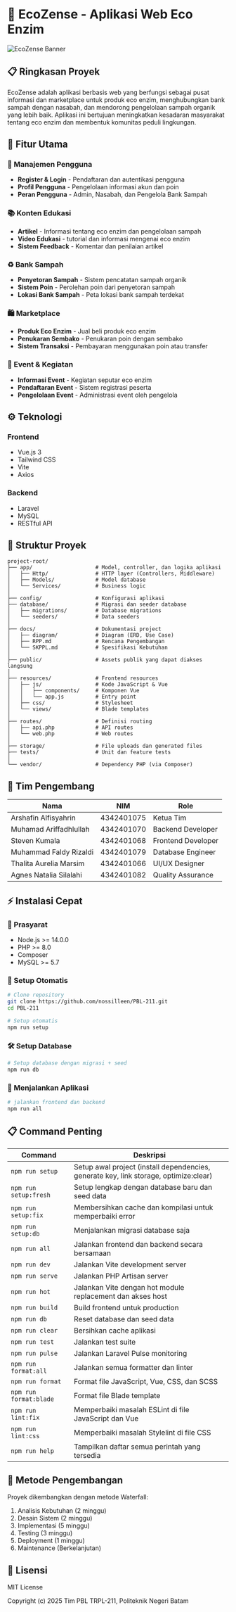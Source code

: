 # 🌱 EcoZense - Aplikasi Web Eco Enzim

![EcoZense Banner](https://media.discordapp.net/attachments/1344158804891275417/1361967645536292946/EcoZense.jpg?ex=6800aeb6&is=67ff5d36&hm=77ba62a41b11f2719368b5edbc7d77483147aa934797f540429dd2e9fe57a389&=&format=webp&width=625&height=625)

## 📋 Ringkasan Proyek

EcoZense adalah aplikasi berbasis web yang berfungsi sebagai pusat informasi dan marketplace untuk produk eco enzim, menghubungkan bank sampah dengan nasabah, dan mendorong pengelolaan sampah organik yang lebih baik. Aplikasi ini bertujuan meningkatkan kesadaran masyarakat tentang eco enzim dan membentuk komunitas peduli lingkungan.

## 🚀 Fitur Utama

### 👤 Manajemen Pengguna
- **Register & Login** - Pendaftaran dan autentikasi pengguna
- **Profil Pengguna** - Pengelolaan informasi akun dan poin
- **Peran Pengguna** - Admin, Nasabah, dan Pengelola Bank Sampah

### 📚 Konten Edukasi
- **Artikel** - Informasi tentang eco enzim dan pengelolaan sampah
- **Video Edukasi** - tutorial dan informasi mengenai eco enzim
- **Sistem Feedback** - Komentar dan penilaian artikel

### ♻️ Bank Sampah
- **Penyetoran Sampah** - Sistem pencatatan sampah organik
- **Sistem Poin** - Perolehan poin dari penyetoran sampah
- **Lokasi Bank Sampah** - Peta lokasi bank sampah terdekat

### 🛍️ Marketplace
- **Produk Eco Enzim** - Jual beli produk eco enzim
- **Penukaran Sembako** - Penukaran poin dengan sembako
- **Sistem Transaksi** - Pembayaran menggunakan poin atau transfer

### 📅 Event & Kegiatan
- **Informasi Event** - Kegiatan seputar eco enzim
- **Pendaftaran Event** - Sistem registrasi peserta
- **Pengelolaan Event** - Administrasi event oleh pengelola

## ⚙️ Teknologi

### Frontend
- Vue.js 3
- Tailwind CSS
- Vite
- Axios

### Backend
- Laravel
- MySQL
- RESTful API

## 📁 Struktur Proyek

```
project-root/
├── app/                    # Model, controller, dan logika aplikasi
│   ├── Http/               # HTTP layer (Controllers, Middleware)
│   ├── Models/             # Model database
│   └── Services/           # Business logic
│
├── config/                 # Konfigurasi aplikasi
├── database/               # Migrasi dan seeder database
│   ├── migrations/         # Database migrations
│   └── seeders/            # Data seeders
│
├── docs/                   # Dokumentasi project
│   ├── diagram/            # Diagram (ERD, Use Case)
│   ├── RPP.md              # Rencana Pengembangan
│   └── SKPPL.md            # Spesifikasi Kebutuhan
│
├── public/                 # Assets publik yang dapat diakses langsung
│
├── resources/              # Frontend resources
│   ├── js/                 # Kode JavaScript & Vue
│   │   ├── components/     # Komponen Vue
│   │   └── app.js          # Entry point
│   ├── css/                # Stylesheet
│   └── views/              # Blade templates
│
├── routes/                 # Definisi routing
│   ├── api.php             # API routes
│   └── web.php             # Web routes
│
├── storage/                # File uploads dan generated files
├── tests/                  # Unit dan feature tests
│
└── vendor/                 # Dependency PHP (via Composer)
```

## 👥 Tim Pengembang

| Nama | NIM | Role |
|------|-----|------|
| Arshafin Alfisyahrin | 4342401075 | Ketua Tim |
| Muhamad Ariffadhlullah | 4342401070 | Backend Developer |
| Steven Kumala | 4342401068 | Frontend Developer |
| Muhammad Faldy Rizaldi | 4342401079 | Database Engineer |
| Thalita Aurelia Marsim | 4342401066 | UI/UX Designer |
| Agnes Natalia Silalahi | 4342401082 | Quality Assurance |

## ⚡ Instalasi Cepat

### 🔧 Prasyarat
- Node.js >= 14.0.0
- PHP >= 8.0
- Composer
- MySQL >= 5.7

### 🚀 Setup Otomatis
```bash
# Clone repository
git clone https://github.com/nossilleen/PBL-211.git
cd PBL-211

# Setup otomatis
npm run setup
```

### 🛠️ Setup Database
```bash
# Setup database dengan migrasi + seed
npm run db
```

### 🚀 Menjalankan Aplikasi
```bash
# jalankan frontend dan backend
npm run all
```

## 📋 Command Penting
| Command | Deskripsi |
|---------|-----------|
| `npm run setup` | Setup awal project (install dependencies, generate key, link storage, optimize:clear) |
| `npm run setup:fresh` | Setup lengkap dengan database baru dan seed data |
| `npm run setup:fix` | Membersihkan cache dan kompilasi untuk memperbaiki error |
| `npm run setup:db` | Menjalankan migrasi database saja |
| `npm run all` | Jalankan frontend dan backend secara bersamaan |
| `npm run dev` | Jalankan Vite development server |
| `npm run serve` | Jalankan PHP Artisan server |
| `npm run hot` | Jalankan Vite dengan hot module replacement dan akses host |
| `npm run build` | Build frontend untuk production |
| `npm run db` | Reset database dan seed data |
| `npm run clear` | Bersihkan cache aplikasi |
| `npm run test` | Jalankan test suite |
| `npm run pulse` | Jalankan Laravel Pulse monitoring |
| `npm run format:all` | Jalankan semua formatter dan linter |
| `npm run format` | Format file JavaScript, Vue, CSS, dan SCSS |
| `npm run format:blade` | Format file Blade template |
| `npm run lint:fix` | Memperbaiki masalah ESLint di file JavaScript dan Vue |
| `npm run lint:css` | Memperbaiki masalah Stylelint di file CSS |
| `npm run help` | Tampilkan daftar semua perintah yang tersedia |


## 📝 Metode Pengembangan

Proyek dikembangkan dengan metode Waterfall:
1. Analisis Kebutuhan (2 minggu)
2. Desain Sistem (2 minggu)
3. Implementasi (5 minggu)
4. Testing (3 minggu)
5. Deployment (1 minggu)
6. Maintenance (Berkelanjutan)

## 📄 Lisensi

MIT License

Copyright (c) 2025 Tim PBL TRPL-211, Politeknik Negeri Batam